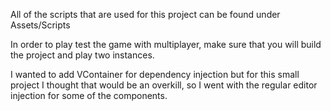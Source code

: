 All of the scripts that are used for this project can be found under Assets/Scripts

In order to play test the game with multiplayer, make sure that you will build the project and play two instances.

I wanted to add VContainer for dependency injection but for this small project I thought that would be an overkill, so I went with the regular editor injection for some of the components.
